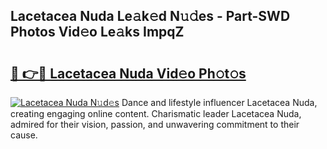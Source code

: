 ## Lacetacea Nuda Le𝚊k𝚎d N𝚞𝚍es - Part-SWD Photos Vid𝚎o Le𝚊ks ImpqZ

# <h2><a href="http://fbc7zz.evod.top/?m=Lacetacea+Nuda">🔗 👉🔴 Lacetacea Nuda Vid𝚎o Ph𝚘t𝚘s</a></h2>

[![Lacetacea Nuda N𝚞d𝚎s](https://i.imgur.com/8V9OHl7.gif)](http://fbc7zz.evod.top/?m=Lacetacea+Nuda)
Dance and lifestyle influencer Lacetacea Nuda, creating engaging online content. Charismatic leader Lacetacea Nuda, admired for their vision, passion, and unwavering commitment to their cause. 
